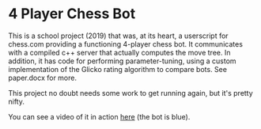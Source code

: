 # 4 Player Chess Bot
This is a school project (2019) that was, at its heart, a userscript for chess.com providing a functioning 4-player chess bot. It communicates with a compiled c++ server that 
actually computes the move tree. In addition, it has code for performing parameter-tuning, using a custom implementation of the Glicko rating algorithm to compare bots.
See paper.docx for more.

This project no doubt needs some work to get running again, but it's pretty nifty. 

You can see a video of it in action [here](video.html) (the bot is blue).
